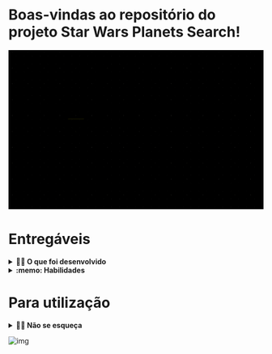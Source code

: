 # Boas-vindas ao repositório do projeto Star Wars Planets Search!

![img](projectIntro.gif)

# Entregáveis

<details>
  <summary><strong>👨‍💻 O que foi desenvolvido</strong></summary><br />

  Desenvolvi uma lista com filtros de planetas do universo de Star Wars usando **Context API e Hooks** para controlar os estados globais.
</details>

<details>
  <summary><strong>:memo: Habilidades</strong></summary><br />

  Nesse projeto você irá:

  * Utilizar a _Context API_ do **React** para gerenciar estado.
  * Utilizar o _React Hook useState_;
  * Utilizar o _React Hook useContext_;
  * Utilizar o _React Hook useEffect_;
  * Criar _React Hooks_ customizados.
  * Escrever testes para garantir que sua aplicação possua uma boa cobertura de testes.
</details>

# Para utilização
<details>
  <summary><strong>👨‍💻 Não se esqueça</strong></summary><br />
  Para execução do projeto abra o terminal, rode o npm install antes de iniciar e, depois, rode com npm start.
</details>

![img](StarWarsFIlters.gif)
